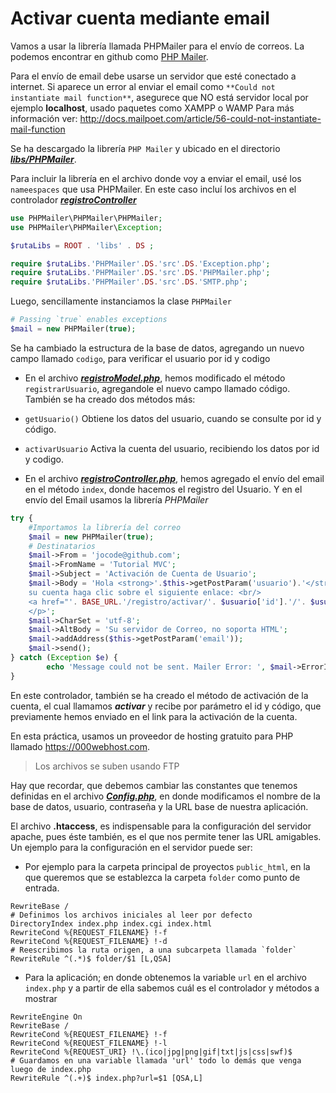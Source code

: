 # Activar cuenta mediante email

Vamos a usar la librería llamada PHPMailer para el envío de correos. La podemos encontrar en github como [PHP Mailer](https://github.com/PHPMailer/PHPMailer).

Para el envío de email debe usarse un servidor que esté conectado a internet. 
Si aparece un error al enviar el email como `**Could not instantiate mail function**`, asegurece que NO está servidor local por ejemplo **localhost**, usado paquetes como XAMPP o WAMP
Para más información ver:
http://docs.mailpoet.com/article/56-could-not-instantiate-mail-function

Se ha descargado la librería `PHP Mailer` y ubicado en el directorio [**_libs/PHPMailer_**](../libs/PHPMailer/).

Para incluir la librería en el archivo donde voy a enviar el email, usé los `nameespaces` que usa PHPMailer. En este caso incluí los archivos en el controlador [_**registroController**_](../controllers/registroController.php) 

```php 
use PHPMailer\PHPMailer\PHPMailer;
use PHPMailer\PHPMailer\Exception;

$rutaLibs = ROOT . 'libs' . DS ;

require $rutaLibs.'PHPMailer'.DS.'src'.DS.'Exception.php';
require $rutaLibs.'PHPMailer'.DS.'src'.DS.'PHPMailer.php';
require $rutaLibs.'PHPMailer'.DS.'src'.DS.'SMTP.php';
```

Luego, sencillamente instanciamos la clase `PHPMailer`
```php 
# Passing `true` enables exceptions
$mail = new PHPMailer(true); 
```

Se ha cambiado la estructura de la base de datos, agregando un nuevo campo llamado `codigo`, para verificar el usuario por id y codigo 

- En el archivo [**_registroModel.php_**](../models/registroModel.php), hemos modificado el método `registrarUsuario`, agregandole el nuevo campo llamado código. 
También se ha creado dos métodos más:

- `getUsuario()` Obtiene los datos del usuario, cuando se consulte por id y código.

- `activarUsuario` Activa la cuenta del usuario, recibiendo los datos por id y codigo.


- En el archivo [_**registroController.php**_](../controllers/registroController.php), hemos agregado el envío del email en el método `index`, donde hacemos el registro del Usuario. Y en el envío del Email usamos la librería _PHPMailer_

```php 
try {
	#Importamos la librería del correo
	$mail = new PHPMailer(true);
	# Destinatarios
	$mail->From = 'jocode@github.com';
	$mail->FromName = 'Tutorial MVC';
	$mail->Subject = 'Activación de Cuenta de Usuario';
	$mail->Body = 'Hola <strong>'.$this->getPostParam('usuario').'</strong>, <p>Se ha registrado en el Framework. Para activar 
	su cuenta haga clic sobre el siguiente enlace: <br/>
	<a href="'. BASE_URL.'/registro/activar/'. $usuario['id'].'/'. $usuario['codigo'].'">Registrar Cuenta</a>
	</p>';
	$mail->CharSet = 'utf-8';
	$mail->AltBody = 'Su servidor de Correo, no soporta HTML';
	$mail->addAddress($this->getPostParam('email'));
	$mail->send();
} catch (Exception $e) {
		echo 'Message could not be sent. Mailer Error: ', $mail->ErrorInfo;
}
```

En este controlador, también se ha creado el método de activación de la cuenta, el cual llamamos _**activar**_ y recibe por parámetro el id y código, que previamente hemos enviado en el link para la activación de la cuenta.


En esta práctica, usamos un proveedor de hosting gratuito para PHP llamado https://000webhost.com. 

> Los archivos se suben usando FTP

Hay que recordar, que debemos cambiar las constantes que tenemos definidas en el archivo [_**Config.php**_](../application/Config.php), en donde modificamos el nombre de la base de datos, usuario, contraseña y la URL base de nuestra aplicación. 

El archivo **.htaccess**, es indispensable para la configuración del servidor apache, pues éste también, es el que nos permite tener las URL amigables. Un ejemplo para la configuración en el servidor puede ser:

- Por ejemplo para la carpeta principal de proyectos `public_html`, en la que queremos que se establezca la carpeta `folder` como punto de entrada.
```
RewriteBase /
# Definimos los archivos iniciales al leer por defecto
DirectoryIndex index.php index.cgi index.html
RewriteCond %{REQUEST_FILENAME} !-f
RewriteCond %{REQUEST_FILENAME} !-d
# Reescribimos la ruta origen, a una subcarpeta llamada `folder`
RewriteRule ^(.*)$ folder/$1 [L,QSA]
```

- Para la aplicación; en donde obtenemos la variable `url` en el archivo `index.php` y a partir de ella sabemos cuál es el controlador y métodos a mostrar

``` 
RewriteEngine On
RewriteBase /
RewriteCond %{REQUEST_FILENAME} !-f
RewriteCond %{REQUEST_FILENAME} !-l
RewriteCond %{REQUEST_URI} !\.(ico|jpg|png|gif|txt|js|css|swf)$
# Guardamos en una variable llamada 'url' todo lo demás que venga luego de index.php
RewriteRule ^(.+)$ index.php?url=$1 [QSA,L]
```
